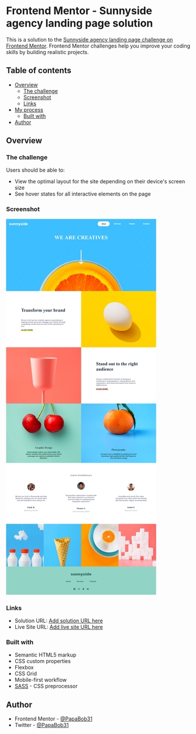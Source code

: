 # Frontend Mentor - Sunnyside agency landing page solution

This is a solution to the [Sunnyside agency landing page challenge on Frontend Mentor](https://www.frontendmentor.io/challenges/sunnyside-agency-landing-page-7yVs3B6ef). Frontend Mentor challenges help you improve your coding skills by building realistic projects.

## Table of contents

- [Overview](#overview)
  - [The challenge](#the-challenge)
  - [Screenshot](#screenshot)
  - [Links](#links)
- [My process](#my-process)
  - [Built with](#built-with)
- [Author](#author)

## Overview

### The challenge

Users should be able to:

- View the optimal layout for the site depending on their device's screen size
- See hover states for all interactive elements on the page

### Screenshot

![Desktop Screenshot of the Project](./screenshot.png)

### Links

- Solution URL: [Add solution URL here](https://your-solution-url.com)
- Live Site URL: [Add live site URL here](https://papabob31.github.io/sunnyside-frontendmentor/)

### Built with

- Semantic HTML5 markup
- CSS custom properties
- Flexbox
- CSS Grid
- Mobile-first workflow
- [SASS](https://sass-lang.com/) - CSS preprocessor

## Author

- Frontend Mentor - [@PapaBob31](https://www.frontendmentor.io/profile/PapaBob31)
- Twitter - [@PapaBob31](https://www.twitter.com/PapaBob31)



